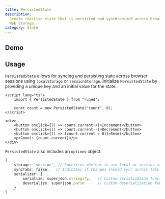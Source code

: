 ```yaml
---
title: PersistedState
description:
  Create reactive state that is persisted and synchronized across browser sessions and tabs using
  Web Storage.
category: State
---
```


<script>
import Demo from '$lib/components/demos/persisted-state.svelte';
</script>

## Demo

<Demo />

## Usage

`PersistedState` allows for syncing and persisting state across browser sessions using
`localStorage` or `sessionStorage`. Initialize `PersistedState` by providing a unique key and an
initial value for the state.

```svelte
<script lang="ts">
	import { PersistedState } from "runed";

	const count = new PersistedState("count", 0);
</script>

<div>
	<button onclick={() => count.current++}>Increment</button>
	<button onclick={() => count.current--}>Decrement</button>
	<button onclick={() => (count.current = 0)}>Reset</button>
	<p>Count: {count.current}</p>
</div>
```

`PersistedState` also includes an `options` object.

```ts
{
	storage: 'session', // Specifies whether to use local or session storage. Default is 'local'.
	syncTabs: false,   // Indicates if changes should sync across tabs. Default is true.
	serializer: {
		serialize: superjson.stringify,   // Custom serialization function. Default is JSON.stringify.
		deserialize: superjson.parse      // Custom deserialization function. Default is JSON.parse.
	}
}
```
